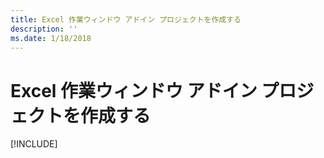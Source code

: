 ```yaml
---
title: Excel 作業ウィンドウ アドイン プロジェクトを作成する
description: ''
ms.date: 1/18/2018
---
```



# <a name="create-your-excel-task-pane-add-in-project"></a>Excel 作業ウィンドウ アドイン プロジェクトを作成する

[!INCLUDE[](../includes/excel-tutorial-setup.md)]